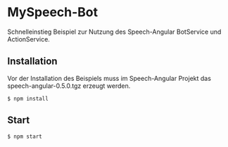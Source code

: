 # MySpeech-Bot

Schnelleinstieg Beispiel zur Nutzung des Speech-Angular BotService und ActionService.

## Installation

Vor der Installation des Beispiels muss im Speech-Angular Projekt das speech-angular-0.5.0.tgz erzeugt werden.

    $ npm install

## Start

    $ npm start
